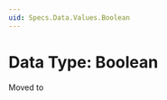 ```yaml
---
uid: Specs.Data.Values.Boolean
---
```

# Data Type: Boolean

Moved to [](xref:Basics.Data.Fields.Boolean)
